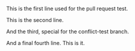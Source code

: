 This is the first line used for the pull request test.

This is the second line.

And the third, special for the conflict-test branch.

And a final fourth line. This is it.
